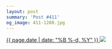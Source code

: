 ```yaml
---
layout: post
summary: 'Post #411'
og_image: 411-1280.jpg
---
```


<p>
 <time>
  <a href="/411">
   {{ page.date | date: "%B %-d, %Y" }}
  </a>
 </time>
 <a href="/411">
  <img sizes="(min-width: 700px) 50vw, calc(100vw - 2rem)" src="{{ site.assets_url }}/411-640.jpg" srcset="{{ site.assets_url }}/411-1280.jpg 1280w, {{ site.assets_url }}/411-960.jpg 960w, {{ site.assets_url }}/411-640.jpg 640w, {{ site.assets_url }}/411-320.jpg 320w"/>
 </a>
</p>
